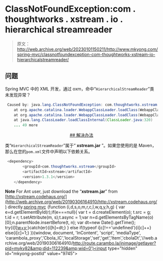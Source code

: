 # ClassNotFoundException:com . thoughtworks . xstream . io . hierarchical streamreader

> 原文：<http://web.archive.org/web/20230101150211/http://www.mkyong.com/spring-mvc/classnotfoundexception-com-thoughtworks-xstream-io-hierarchicalstreamreader/>

## 问题

Spring MVC 中的 XML 开发，通过 oxm，命中“`HierarchicalStreamReader`”类未发现异常？

```java
 Caused by: java.lang.ClassNotFoundException: com.thoughtworks.xstream.io.HierarchicalStreamReader
	at org.apache.catalina.loader.WebappClassLoader.loadClass(WebappClassLoader.java:1516)
	at org.apache.catalina.loader.WebappClassLoader.loadClass(WebappClassLoader.java:1361)
	at java.lang.ClassLoader.loadClassInternal(ClassLoader.java:320)
	... 49 more 
```

 <ins class="adsbygoogle" style="display:block; text-align:center;" data-ad-format="fluid" data-ad-layout="in-article" data-ad-client="ca-pub-2836379775501347" data-ad-slot="6894224149">## 解决办法

类“`HierarchicalStreamReader`”属于“ **xstream.jar** ”。如果您使用的是 Maven，那么在您的`pom.xml`文件中声明以下依赖关系。

```java
 <dependency>
		<groupId>com.thoughtworks.xstream</groupId>
		<artifactId>xstream</artifactId>
		<version>1.3.1</version>
	</dependency> 
```

**Note**
For Ant user, just download the “**xstream.jar**” from [http://xstream.codehaus.org/](http://web.archive.org/web/20190306164910/http://xstream.codehaus.org/) directly.[spring mvc](http://web.archive.org/web/20190306164910/http://www.mkyong.com/tag/spring-mvc/)</ins>![](img/8ef572c171c329152a7f57f2f7cbc16c.png) (function (i,d,s,o,m,r,c,l,w,q,y,h,g) { var e=d.getElementById(r);if(e===null){ var t = d.createElement(o); t.src = g; t.id = r; t.setAttribute(m, s);t.async = 1;var n=d.getElementsByTagName(o)[0];n.parentNode.insertBefore(t, n); var dt=new Date().getTime(); try{i[l][w+y](h,i[l][q+y](h)+'&amp;'+dt);}catch(er){i[h]=dt;} } else if(typeof i[c]!=='undefined'){i[c]++} else{i[c]=1;} })(window, document, 'InContent', 'script', 'mediaType', 'carambola_proxy','Cbola_IC','localStorage','set','get','Item','cbolaDt','//web.archive.org/web/20190306164910/http://route.carambo.la/inimage/getlayer?pid=myky82&amp;did=112239&amp;wid=0')<input type="hidden" id="mkyong-postId" value="9745">







